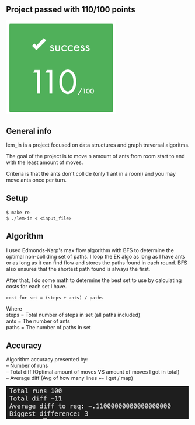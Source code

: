 ## Project passed with 110/100 points

<img src="assets/validated.png" width="300" title="Final Mark 110/100">

## General info
lem_in is a project focused on data structures and graph traversal algoritms.

The goal of the project is to move n amount of ants from room start to end with the
least amount of moves.

Criteria is that the ants don't collide (only 1 ant in a room) and you may move ants once
per turn.

## Setup
```
$ make re
$ ./lem-in < <input_file>
```

## Algorithm
I used Edmonds-Karp's max flow algorithm with BFS to determine the optimal non-colliding set of paths.
I loop the EK algo as long as I have ants or as long as it can find flow and stores the paths found in each round.
BFS also ensures that the shortest path found is always the first.

After that, I do some math to determine the best set to use by calculating costs for each set I have.
```
cost for set = (steps + ants) / paths
```
Where<br>
steps = Total number of steps in set (all paths included)<br>
ants = The number of ants<br>
paths = The number of paths in set<br>

## Accuracy
Algorithm accuracy presented by:<br>
– Number of runs<br>
– Total diff (Optimal amount of moves VS amount of moves I got in total)<br>
– Average diff (Avg of how many lines +- I get / map)<br>

<img src="assets/algo_accuracy.png" width="500" title="Algorithm accuracy">
